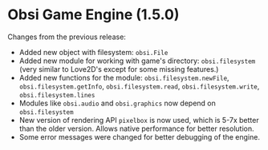 # Obsi Game Engine (1.5.0)

Changes from the previous release:
* Added new object with filesystem: `obsi.File`
* Added new module for working with game's directory: `obsi.filesystem` (very similar to Love2D's except for some missing features.)
* Added new functions for the module: `obsi.filesystem.newFile`, `obsi.filesystem.getInfo`, `obsi.filesystem.read`, `obsi.filesystem.write`, `obsi.filesystem.lines`
* Modules like `obsi.audio` and `obsi.graphics` now depend on `obsi.filesystem`
* New version of rendering API `pixelbox` is now used, which is 5-7x better than the older version. Allows native performance for better resolution.
* Some error messages were changed for better debugging of the engine.